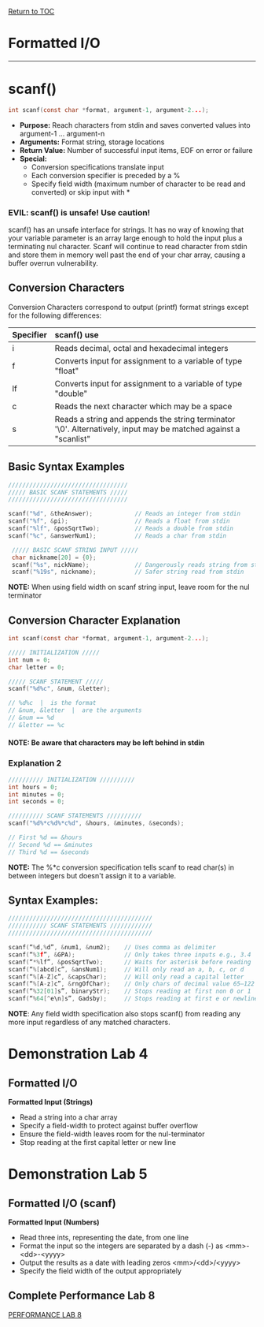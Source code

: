 <a href="https://github.com/CyberTrainingUSAF/05-C-Programming/blob/master/00-Table-of-Contents.md" rel="Return to TOC"> Return to TOC </a>

# Formatted I/O

---

# scanf\(\)

```c
int scanf(const char *format, argument-1, argument-2...);
```

* **Purpose:** Reach characters from stdin and saves converted values into argument-1 ... argument-n
* **Arguments:** Format string, storage locations
* **Return Value:** Number of successful input items, EOF on error or failure
* **Special:**
  * Conversion specifications translate input
  * Each conversion specifier is preceded by a %
  * Specify field width \(maximum number of character to be read and converted\) or skip input with \*

### EVIL: scanf\(\) is unsafe! Use caution!

scanf\(\) has an unsafe interface for strings. It has no way of knowing that your variable parameter is an array large enough to hold the input plus a terminating nul character. Scanf will continue to read character from stdin and store them in memory well past the end of your char array, causing a buffer overrun vulnerability.

## Conversion Characters

Conversion Characters correspond to output \(printf\) format strings except for the following differences:

| **Specifier** | **scanf\(\) use** |
| :--- | :--- |
| i | Reads decimal, octal and hexadecimal integers |
| f | Converts input for assignment to a variable of type "float" |
| lf | Converts input for assignment to a variable of type "double" |
| c | Reads the next character which may be a space |
| s | Reads a string and appends the string terminator '\0'. Alternatively, input may be matched against a "scanlist" |

## Basic Syntax Examples

```c
//////////////////////////////////
///// BASIC SCANF STATEMENTS /////
//////////////////////////////////

scanf("%d", &theAnswer);            // Reads an integer from stdin
scanf("%f", &pi);                   // Reads a float from stdin
scanf("%lf", &posSqrtTwo);          // Reads a double from stdin
scanf("%c", &answerNum1);           // Reads a char from stdin

 ///// BASIC SCANF STRING INPUT /////
 char nickname[20] = {0};
 scanf("%s", nickName);             // Dangerously reads string from stdin
 scanf("%19s", nickname);           // Safer string read from stdin
```

**NOTE:** When using field width on scanf string input, leave room for the nul terminator

## Conversion Character Explanation

```c
int scanf(const char *format, argument-1, argument-2...);
```

```c
///// INITIALIZATION /////
int num = 0;
char letter = 0;

///// SCANF STATEMENT /////
scanf("%d%c", &num, &letter);

// %d%c  |  is the format
// &num, &letter  |  are the arguments
// &num == %d
// &letter == %c
```

#### NOTE: Be aware that characters may be left behind in stdin

### Explanation 2

```c
////////// INITIALIZATION //////////
int hours = 0;
int minutes = 0;
int seconds = 0;

////////// SCANF STATEMENTS //////////
scanf("%d%*c%d%*c%d", &hours, &minutes, &seconds);

// First %d == &hours
// Second %d == &minutes
// Third %d == &seconds
```

**NOTE:** The %\*c conversion specification tells scanf to read char\(s\) in between integers but doesn't assign it to a variable.

## Syntax Examples:

```c
/////////////////////////////////////////
/////////// SCANF STATEMENTS ////////////
/////////////////////////////////////////

scanf(“%d,%d”, &num1, &num2);    // Uses comma as delimiter
scanf(“%3f”, &GPA);              // Only takes three inputs e.g., 3.4
scanf(“*%lf”, &posSqrtTwo);      // Waits for asterisk before reading
scanf(“%[abcd]c”, &ansNum1);     // Will only read an a, b, c, or d
scanf(“%[A-Z]c”, &capsChar);     // Will only read a capital letter
scanf(“%[A-z]c”, &rngOfChar);    // Only chars of decimal value 65–122
scanf(“%32[01]s”, binaryStr);    // Stops reading at first non 0 or 1 
scanf(“%64[^e\n]s”, Gadsby);     // Stops reading at first e or newline
```

**NOTE**: Any field width specification also stops scanf\(\) from reading any more input regardless of any matched characters.

# Demonstration Lab 4

## Formatted I/O

**Formatted Input \(Strings\)**

* Read a string into a char array
* Specify a field-width to protect against buffer overflow
* Ensure the field-width leaves room for the nul-terminator 
* Stop reading at the first capital letter or new line

# Demonstration Lab 5

## Formatted I/O \(scanf\)

**Formatted Input \(Numbers\)**

* Read three ints, representing the date, from one line
* Format the input so the integers are separated by a dash \(-\) as &lt;mm&gt;-&lt;dd&gt;-&lt;yyyy&gt;
* Output the results as a date with leading zeros &lt;mm&gt;/&lt;dd&gt;/&lt;yyyy&gt;
* Specify the field width of the output appropriately


## Complete Performance Lab 8

<a href="https://github.com/CyberTrainingUSAF/05-C-Programming/blob/master/04_IO_part_1/performance_labs/lab8/lab8.md" rel="PERFORMANCE LAB 8"> PERFORMANCE LAB 8 </a>

